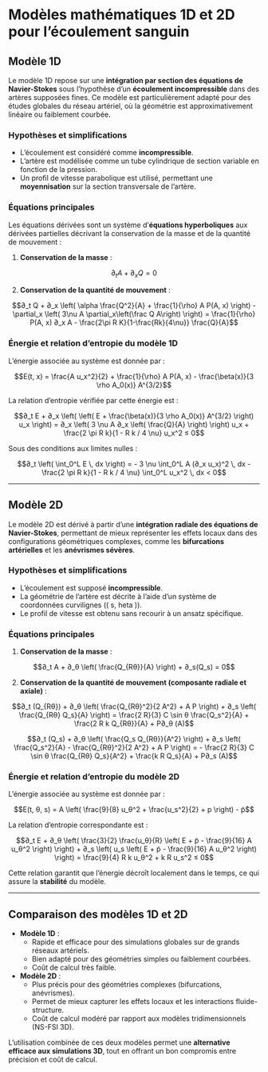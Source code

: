 
# Modèles mathématiques 1D et 2D pour l’écoulement sanguin

## Modèle 1D
Le modèle 1D repose sur une **intégration par section des équations de Navier-Stokes** sous l’hypothèse d’un **écoulement incompressible** dans des artères supposées fines. Ce modèle est particulièrement adapté pour des études globales du réseau artériel, où la géométrie est approximativement linéaire ou faiblement courbée.

### Hypothèses et simplifications
- L’écoulement est considéré comme **incompressible**.
- L’artère est modélisée comme un tube cylindrique de section variable en fonction de la pression.
- Un profil de vitesse parabolique est utilisé, permettant une **moyennisation** sur la section transversale de l’artère.

### Équations principales
Les équations dérivées sont un système d’**équations hyperboliques** aux dérivées partielles décrivant la conservation de la masse et de la quantité de mouvement :

1. **Conservation de la masse** :
```math
∂_t A + ∂_x Q = 0
```

2. **Conservation de la quantité de mouvement** :
```math
∂_t Q + ∂_x \left( \alpha \frac{Q^2}{A} + \frac{1}{\rho} A P(A, x) \right) - \partial_x \left( 3\nu A \partial_x\left(\frac Q A\right) \right) = \frac{1}{\rho} P(A, x) ∂_x A - \frac{2\pi R K}{1-\frac{Rk}{4\nu}} \frac{Q}{A}
```

### Énergie et relation d’entropie du modèle 1D
L’énergie associée au système est donnée par :
```math
E(t, x) = \frac{A u_x^2}{2} + \frac{1}{\rho} A P(A, x) - \frac{\beta(x)}{3 \rho A_0(x)} A^{3/2}
```

La relation d’entropie vérifiée par cette énergie est :
```math
∂_t E + ∂_x \left( \left( E + \frac{\beta(x)}{3 \rho A_0(x)} A^{3/2} \right) u_x \right) = ∂_x \left( 3 \nu A ∂_x \left( \frac{Q}{A} \right) \right) u_x + \frac{2 \pi R k}{1 - R k / 4 \nu} u_x^2 ≤ 0
```

Sous des conditions aux limites nulles :
```math
∂_t \left( \int_0^L E \, dx \right) = - 3 \nu \int_0^L A (∂_x u_x)^2 \, dx - \frac{2 \pi R k}{1 - R k / 4 \nu} \int_0^L u_x^2 \, dx < 0
```

---

## Modèle 2D
Le modèle 2D est dérivé à partir d’une **intégration radiale des équations de Navier-Stokes**, permettant de mieux représenter les effets locaux dans des configurations géométriques complexes, comme les **bifurcations artérielles** et les **anévrismes sévères**.

### Hypothèses et simplifications
- L’écoulement est supposé **incompressible**.
- La géométrie de l’artère est décrite à l’aide d’un système de coordonnées curvilignes (\( s, 	heta \)).
- Le profil de vitesse est obtenu sans recourir à un ansatz spécifique.

### Équations principales
1. **Conservation de la masse** :
```math
∂_t A + ∂_θ \left( \frac{Q_{Rθ}}{A} \right) + ∂_s(Q_s) = 0
```

2. **Conservation de la quantité de mouvement (composante radiale et axiale)** :
```math
∂_t (Q_{Rθ}) + ∂_θ \left( \frac{Q_{Rθ}^2}{2 A^2} + A P \right) + ∂_s \left( \frac{Q_{Rθ} Q_s}{A} \right) = \frac{2 R}{3} C \sin θ \frac{Q_s^2}{A} + \frac{2 R k Q_{Rθ}}{A} + P∂_θ (A)
```
```math
∂_t (Q_s) + ∂_θ \left( \frac{Q_s Q_{Rθ}}{A^2} \right) + ∂_s \left( \frac{Q_s^2}{A} - \frac{Q_{Rθ}^2}{2 A^2} + A P \right) = - \frac{2 R}{3} C \sin θ \frac{Q_{Rθ} Q_s}{A^2} + \frac{k R Q_s}{A} + P∂_s (A)
```

### Énergie et relation d’entropie du modèle 2D
L’énergie associée au système est donnée par :
```math
E(t, θ, s) = A \left( \frac{9}{8} u_θ^2 + \frac{u_s^2}{2} + p \right) - p̃
```

La relation d’entropie correspondante est :
```math
∂_t E + ∂_θ \left( \frac{3}{2} \frac{u_θ}{R} \left( E + p̃ - \frac{9}{16} A u_θ^2 \right) \right) + ∂_s \left( u_s \left( E + p̃ - \frac{9}{16} A u_θ^2 \right) \right) = \frac{9}{4} R k u_θ^2 + k R u_s^2 ≤ 0
```

Cette relation garantit que l’énergie décroît localement dans le temps, ce qui assure la **stabilité** du modèle.

---

## Comparaison des modèles 1D et 2D
- **Modèle 1D** :
  - Rapide et efficace pour des simulations globales sur de grands réseaux artériels.
  - Bien adapté pour des géométries simples ou faiblement courbées.
  - Coût de calcul très faible.
- **Modèle 2D** :
  - Plus précis pour des géométries complexes (bifurcations, anévrismes).
  - Permet de mieux capturer les effets locaux et les interactions fluide-structure.
  - Coût de calcul modéré par rapport aux modèles tridimensionnels (NS-FSI 3D).

L’utilisation combinée de ces deux modèles permet une **alternative efficace aux simulations 3D**, tout en offrant un bon compromis entre précision et coût de calcul.
